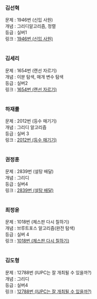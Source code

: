 ### 김선혁
문제 : 1946번 (신입 사원)<br />
개념 : 그리디알고리즘, 정렬<br />
등급 : 실버1<br />
링크 : [1946번 (신입 사원)](https://www.acmicpc.net/problem/1946)<br />
<br />

### 김세리
문제 : 1654번 (랜선 자르기)<br />
개념 : 이분 탐색, 매개 변수 탐색<br />
등급 : 실버2<br />
링크 : [1654번 (랜선 자르기)](https://www.acmicpc.net/problem/1654)<br />
<br />

### 하재률
문제 : 2012번 (등수 매기기) <br />
개념 : 그리디 알고리즘<br />
등급 : 실버 3 <br />
링크 : [2012번 (등수 매기기) ](https://www.acmicpc.net/problem/2012)<br />
<br />

### 권정훈
문제 : 2839번 (설탕 배달)<br />
개념 : 그리디<br />
등급 : 실버4<br />
링크 : [2839번 (설탕 배달)](https://www.acmicpc.net/problem/2839)<br />
<br />

### 최정윤
문제 : 1018번 (체스판 다시 칠하기)<br />
개념 : 브루트포스 알고리즘(완전 탐색)<br />
등급 : 실버 4<br />
링크 : [1018번 (체스판 다시 칠하기)](https://www.acmicpc.net/problem/1018)<br />
<br />

### 김도형
문제 : 12788번 (IUPC는 잘 개최될 수 있을까?)<br />
개념 : 그리디<br />
등급 : 실버4<br />
링크 : [12788번 (IUPC는 잘 개최될 수 있을까?)](https://www.acmicpc.net/problem/12788)<br />
<br />


